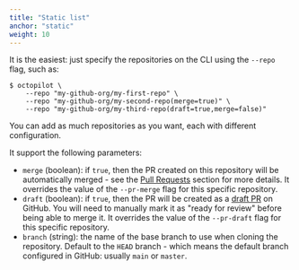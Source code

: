 ```yaml
---
title: "Static list"
anchor: "static"
weight: 10
---
```


It is the easiest: just specify the repositories on the CLI using the `--repo` flag, such as:

```
$ octopilot \
    --repo "my-github-org/my-first-repo" \
    --repo "my-github-org/my-second-repo(merge=true)" \
    --repo "my-github-org/my-third-repo(draft=true,merge=false)"
```

You can add as much repositories as you want, each with different configuration.

It support the following parameters:

- `merge` (boolean): if `true`, then the PR created on this repository will be automatically merged - see the [Pull Requests](#pull-request) section for more details. It overrides the value of the `--pr-merge` flag for this specific repository.
- `draft` (boolean): if `true`, then the PR will be created as a [draft PR](https://github.blog/2019-02-14-introducing-draft-pull-requests/) on GitHub. You will need to manually mark it as "ready for review" before being able to merge it. It overrides the value of the `--pr-draft` flag for this specific repository.
- `branch` (string): the name of the base branch to use when cloning the repository. Default to the `HEAD` branch - which means the default branch configured in GitHub: usually `main` or `master`.
